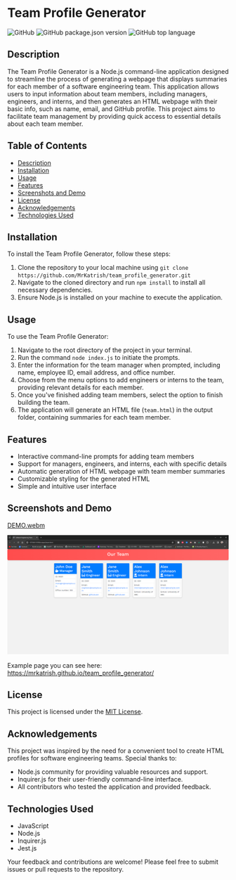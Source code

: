 # Team Profile Generator

![GitHub](https://img.shields.io/github/license/MrKatrish/team_profile_generator)
![GitHub package.json version](https://img.shields.io/github/package-json/v/MrKatrish/team_profile_generator)
![GitHub top language](https://img.shields.io/github/languages/top/MrKatrish/team_profile_generator)

## Description

The Team Profile Generator is a Node.js command-line application designed to streamline the process of generating a webpage that displays summaries for each member of a software engineering team. This application allows users to input information about team members, including managers, engineers, and interns, and then generates an HTML webpage with their basic info, such as name, email, and GitHub profile. This project aims to facilitate team management by providing quick access to essential details about each team member.

## Table of Contents

- [Description](#description)
- [Installation](#installation)
- [Usage](#usage)
- [Features](#features)
- [Screenshots and Demo](#screenshots-and-demo)
- [License](#license)
- [Acknowledgements](#acknowledgements)
- [Technologies Used](#technologies-used)

## Installation

To install the Team Profile Generator, follow these steps:

1. Clone the repository to your local machine using `git clone https://github.com/MrKatrish/team_profile_generator.git`
2. Navigate to the cloned directory and run `npm install` to install all necessary dependencies.
3. Ensure Node.js is installed on your machine to execute the application.

## Usage

To use the Team Profile Generator:

1. Navigate to the root directory of the project in your terminal.
2. Run the command `node index.js` to initiate the prompts.
3. Enter the information for the team manager when prompted, including name, employee ID, email address, and office number.
4. Choose from the menu options to add engineers or interns to the team, providing relevant details for each member.
5. Once you've finished adding team members, select the option to finish building the team.
6. The application will generate an HTML file (`team.html`) in the output folder, containing summaries for each team member.

## Features

- Interactive command-line prompts for adding team members
- Support for managers, engineers, and interns, each with specific details
- Automatic generation of HTML webpage with team member summaries
- Customizable styling for the generated HTML
- Simple and intuitive user interface

## Screenshots and Demo

[DEMO.webm](https://github.com/MrKatrish/team_profile_generator/assets/111653909/176accb2-6f0f-4668-a95d-a45c8fe83448)

![HTML Screenshot](assets/Screenshot.png)

Example page you can see here: https://mrkatrish.github.io/team_profile_generator/

## License

This project is licensed under the [MIT License](LICENSE).

## Acknowledgements

This project was inspired by the need for a convenient tool to create HTML profiles for software engineering teams. Special thanks to:

- Node.js community for providing valuable resources and support.
- Inquirer.js for their user-friendly command-line interface.
- All contributors who tested the application and provided feedback.

## Technologies Used

- JavaScript
- Node.js
- Inquirer.js
- Jest.js

Your feedback and contributions are welcome! Please feel free to submit issues or pull requests to the repository.
